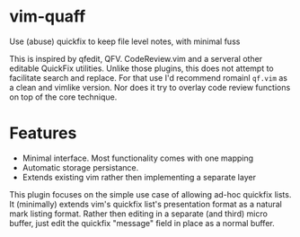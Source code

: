 # vim-quaff
Use (abuse) quickfix to keep file level notes, with minimal fuss

This is inspired by qfedit, QFV. CodeReview.vim and a serveral other editable
QuickFix utilities. Unlike those plugins, this does not attempt to facilitate
search and replace. For that use I'd recommend romainl ``qf.vim`` as a clean
and vimlike version. Nor does it try to overlay code review functions on top of
the core technique.

# Features

* Minimal interface. Most functionality comes with one mapping
* Automatic storage persistance.
* Extends existing vim rather then implementing a separate layer

This plugin focuses on the simple use case of allowing ad-hoc quickfix lists.
It (minimally) extends vim's quickfix list's presentation format as a natural
mark listing format. Rather then editing in a separate (and third) micro
buffer, just edit the quickfix "message" field in place as a normal buffer.
